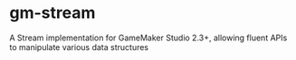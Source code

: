 # gm-stream
A Stream implementation for GameMaker Studio 2.3+, allowing fluent APIs to manipulate various data structures
